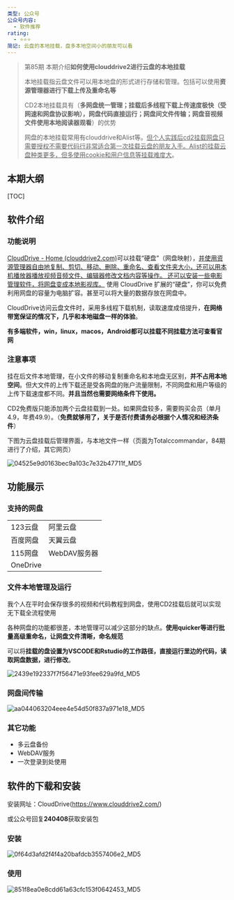 ```yaml
---
类型: 公众号
公众号内容:
  - 软件推荐
rating:
  - ⭐⭐⭐
简记: 云盘的本地挂载，盘多本地空间小的朋友可以看
---
```


> 第85期 本期介绍**如何使用clouddrive2进行云盘的本地挂载**
> 
> 本地挂载指云盘文件可以用本地盘的形式进行存储和管理。包括可以使用**资源管理器进行下载上传及重命名等**
> 
> CD2本地挂载具有（**多网盘统一管理；挂载后多线程下载上传速度极快（受网速和网盘协议影响），网盘代码直接运行；网盘间文件传输；网盘音视频文件使用本地阅读器观看**）的优势
> 
> 网盘的本地挂载常用有clouddrive和Alist等。<u>但个人实践后cd2挂载网盘只需要授权不需要代码行非常适合第一次挂载云盘的朋友入手。Alist的挂载云盘种类更多，但多使用cookie和用户信息等挂载难度大</u>。

## 本期大纲

[TOC]

## 软件介绍

### 功能说明

[CloudDrive - Home (clouddrive2.com)](https://www.clouddrive2.com/)可以挂载“硬盘”（网盘映射），<u>并使用资源管理器自由地复制、剪切、移动、删除、重命名、查看文件夹大小，还可以用本机播放器播放视频音频文件、编辑器修改文档内容等操作。 还可以安装一些电影管理软件，将网盘变成本地影视库。</u> 使用 CloudDrive 扩展的“硬盘”，你可以免费利用网盘的容量为电脑扩容。甚至可以将大量的数据存放在网盘中。

CloudDrive访问云盘文件时，采用多线程下载机制，读取速度成倍提升，**在网络带宽保证的情况下，几乎和本地磁盘一样的体验**。

**有多端软件，win，linux，macos，Android都可以挂载不同挂载方法可查看官网**

### 注意事项

挂在后文件本地管理，在小文件的移动复制重命名和本地盘无区别，**并不占用本地空间**。但大文件的上传下载还是受各网盘的账户流量限制，不同网盘和用户等级的上传下载速度都不同。**并且当然也需要网络条件下使用。**

CD2免费版只能添加两个云盘挂载到一处。如果网盘较多，需要购买会员（单月4.9，年费49.9）。（**免费就够用了，关于是否付费请务必根据个人情况和经济条件**）

下图为云盘挂载后管理界面，与本地文件一样（页面为Totalccommandar，84期进行了介绍，其它网页）

![04525e9d0163bec9a103c7e32b47711f_MD5](https://pic-go-42.oss-cn-guangzhou.aliyuncs.com/img/202405242120615.png)

## 功能展示

### 支持的网盘

|          |           |
| -------- | --------- |
| 123云盘    | 阿里云盘      |
| 百度网盘     | 天翼云盘      |
| 115网盘    | WebDAV服务器 |
| OneDrive |           |

### 文件本地管理及运行

我个人在平时会保存很多的视频和代码教程到网盘，使用CD2挂载后就可以实现无下载全流程使用

各种网盘的功能都很差，本地管理可以减少这部分的缺点。**使用quicker等进行批量高级重命名，让网盘文件清晰，命名规范**

可以将**挂载的盘设置为VSCODE和Rstudio的工作路径，直接运行里边的代码，读取网盘数据，进行修改**。

![2439e192337f7f56471e93fee629a9fd_MD5](https://pic-go-42.oss-cn-guangzhou.aliyuncs.com/img/202405242120616.png)

### 网盘间传输

![aa044063204eee4e54d50f837a971e18_MD5](https://pic-go-42.oss-cn-guangzhou.aliyuncs.com/img/202405242120617.png)

### 其它功能

- 多云盘备份
- WebDAV服务
- 一次登录到处使用

## 软件的下载和安装

安装网址：CloudDrive(https://www.clouddrive2.com/)

或公众号回复**240408**获取安装包

### 安装

![0f64d3afd2f4f4a20bafdcb3557406e2_MD5](https://pic-go-42.oss-cn-guangzhou.aliyuncs.com/img/202405242120618.png)

### 使用

![851f8ea0e8cdd61a63cfc153f0642453_MD5](https://pic-go-42.oss-cn-guangzhou.aliyuncs.com/img/202405242120619.png)
